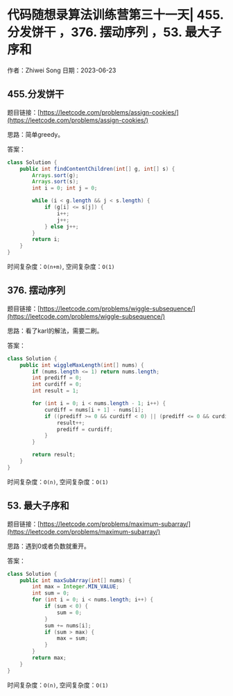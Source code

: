 # 代码随想录算法训练营第三十一天| 455.分发饼干 ，376. 摆动序列 ，53. 最大子序和
作者：Zhiwei Song 
日期：2023-06-23

## 455.分发饼干
题目链接：[https://leetcode.com/problems/assign-cookies/](https://leetcode.com/problems/assign-cookies/)

思路：简单greedy。

答案：

```java
class Solution {
    public int findContentChildren(int[] g, int[] s) {
        Arrays.sort(g);
        Arrays.sort(s);
        int i = 0; int j = 0;

        while (i < g.length && j < s.length) {
            if (g[i] <= s[j]) {
                i++;
                j++;
            } else j++;
        }
        return i;
    }
}
```

时间复杂度：``O(n+m)``, 空间复杂度：``O(1)``

## 376. 摆动序列
题目链接：[https://leetcode.com/problems/wiggle-subsequence/](https://leetcode.com/problems/wiggle-subsequence/)

思路：看了karl的解法，需要二刷。

答案：

```java
class Solution {
    public int wiggleMaxLength(int[] nums) {
        if (nums.length <= 1) return nums.length;
        int prediff = 0;
        int curdiff = 0;
        int result = 1;

        for (int i = 0; i < nums.length - 1; i++) {
            curdiff = nums[i + 1] - nums[i];
            if ((prediff >= 0 && curdiff < 0) || (prediff <= 0 && curdiff > 0)){
                result++;
                prediff = curdiff;
            }
        }

        return result;
    }
}
```

时间复杂度：``O(n)``, 空间复杂度：``O(1)``

## 53. 最大子序和
题目链接：[https://leetcode.com/problems/maximum-subarray/](https://leetcode.com/problems/maximum-subarray/)

思路：遇到0或者负数就重开。

答案：

```java
class Solution {
    public int maxSubArray(int[] nums) {
        int max = Integer.MIN_VALUE;
        int sum = 0;
        for (int i = 0; i < nums.length; i++) {
            if (sum < 0) {
                sum = 0;
            }
            sum += nums[i];
            if (sum > max) {
                max = sum;
            }
        }
        return max;
    }
}
```

时间复杂度：``O(n)``, 空间复杂度：``O(1)``

